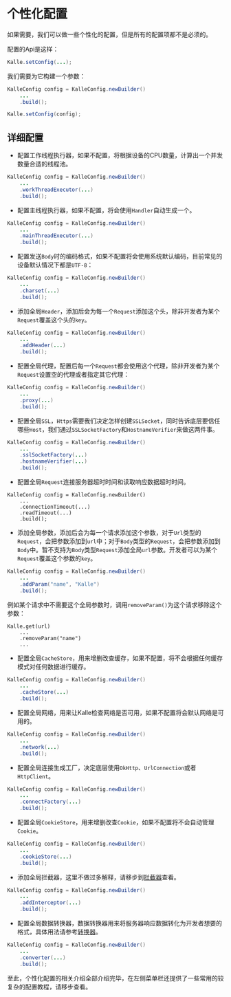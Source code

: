 # 个性化配置

如果需要，我们可以做一些个性化的配置，但是所有的配置项都不是必须的。

配置的Api是这样：
```java
Kalle.setConfig(...);
```

我们需要为它构建一个参数：
```java
KalleConfig config = KalleConfig.newBuilder()
    ...
    .build();

Kalle.setConfig(config);
```

## 详细配置
* 配置工作线程执行器，如果不配置，将根据设备的CPU数量，计算出一个并发数量合适的线程池。
```java
KalleConfig config = KalleConfig.newBuilder()
    ...
    .workThreadExecutor(...)
    .build();
```

* 配置主线程执行器，如果不配置，将会使用`Handler`自动生成一个。
```java
KalleConfig config = KalleConfig.newBuilder()
    ...
    .mainThreadExecutor(...)
    .build();
```

* 配置发送`Body`时的编码格式，如果不配置将会使用系统默认编码，目前常见的设备默认情况下都是`UTF-8`：
```java
KalleConfig config = KalleConfig.newBuilder()
    ...
    .charset(...)
    .build();
```

* 添加全局`Header`，添加后会为每一个`Request`添加这个头，除非开发者为某个`Request`覆盖这个头的`key`。
```java
KalleConfig config = KalleConfig.newBuilder()
    ...
    .addHeader(...)
    .build();
```

* 配置全局代理，配置后每一个`Request`都会使用这个代理，除非开发者为某个`Request`设置空的代理或者指定其它代理：
```java
KalleConfig config = KalleConfig.newBuilder()
    ...
    .proxy(...)
    .build();
```

* 配置全局`SSL`，`Https`需要我们决定怎样创建`SSLSocket`，同时告诉底层要信任哪些`Host`，我们通过`SSLSocketFactory`和`HostnameVerifier`来做这两件事。
```java
KalleConfig config = KalleConfig.newBuilder()
    ...
    .sslSocketFactory(...)
    .hostnameVerifier(...)
    .build();
```

* 配置全局`Request`连接服务器超时时间和读取响应数据超时时间。
```
KalleConfig config = KalleConfig.newBuilder()
    ...
    .connectionTimeout(...)
    .readTimeout(...)
    .build();
```

* 添加全局参数，添加后会为每一个请求添加这个参数，对于`Url`类型的`Request`，会把参数添加到`url`中；对于`Body`类型的`Request`，会把参数添加到`Body`中。暂不支持为`Body`类型`Request`添加全局`url`参数。开发者可以为某个`Request`覆盖这个参数的`key`。
```java
KalleConfig config = KalleConfig.newBuilder()
    ...
    .addParam("name", "Kalle")
    .build();
```

例如某个请求中不需要这个全局参数时，调用`removeParam()`为这个请求移除这个参数：
```
Kalle.get(url)
    ...
    .removeParam("name")
    ...
```

* 配置全局`CacheStore`，用来增删改查缓存，如果不配置，将不会根据任何缓存模式对任何数据进行缓存。
```java
KalleConfig config = KalleConfig.newBuilder()
    ...
    .cacheStore(...)
    .build();
```

* 配置全局网络，用来让Kalle检查网络是否可用，如果不配置将会默认网络是可用的。
```java
KalleConfig config = KalleConfig.newBuilder()
    ...
    .network(...)
    .build();
```

* 配置全局连接生成工厂，决定底层使用`OkHttp`、`UrlConnection`或者`HttpClient`。
```java
KalleConfig config = KalleConfig.newBuilder()
    ...
    .connectFactory(...)
    .build();
```

* 配置全局`CookieStore`，用来增删改查`Cookie`，如果不配置将不会自动管理`Cookie`。
```java
KalleConfig config = KalleConfig.newBuilder()
    ...
    .cookieStore(...)
    .build();
```

* 添加全局拦截器，这里不做过多解释，请移步到[拦截器](/config/interceptor.md)查看。
```java
KalleConfig config = KalleConfig.newBuilder()
    ...
    .addInterceptor(...)
    .build();
```

* 配置全局数据转换器，数据转换器用来将服务器响应数据转化为开发者想要的格式，具体用法请参考[转换器](./converter.md)。
```java
KalleConfig config = KalleConfig.newBuilder()
    ...
    .converter(...)
    .build();
```

至此，个性化配置的相关介绍全部介绍完毕，在左侧菜单栏还提供了一些常用的较复杂的配置教程，请移步查看。